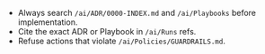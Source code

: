 - Always search `/ai/ADR/0000-INDEX.md` and `/ai/Playbooks` before implementation.
- Cite the exact ADR or Playbook in `/ai/Runs` refs.
- Refuse actions that violate `/ai/Policies/GUARDRAILS.md`.
